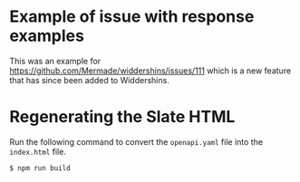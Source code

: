 # Example of issue with response examples

This was an example for https://github.com/Mermade/widdershins/issues/111 which is a new feature that has since been added to Widdershins.  

# Regenerating the Slate HTML

Run the following command to convert the `openapi.yaml` file into the `index.html` file.  

```bash
$ npm run build
```
